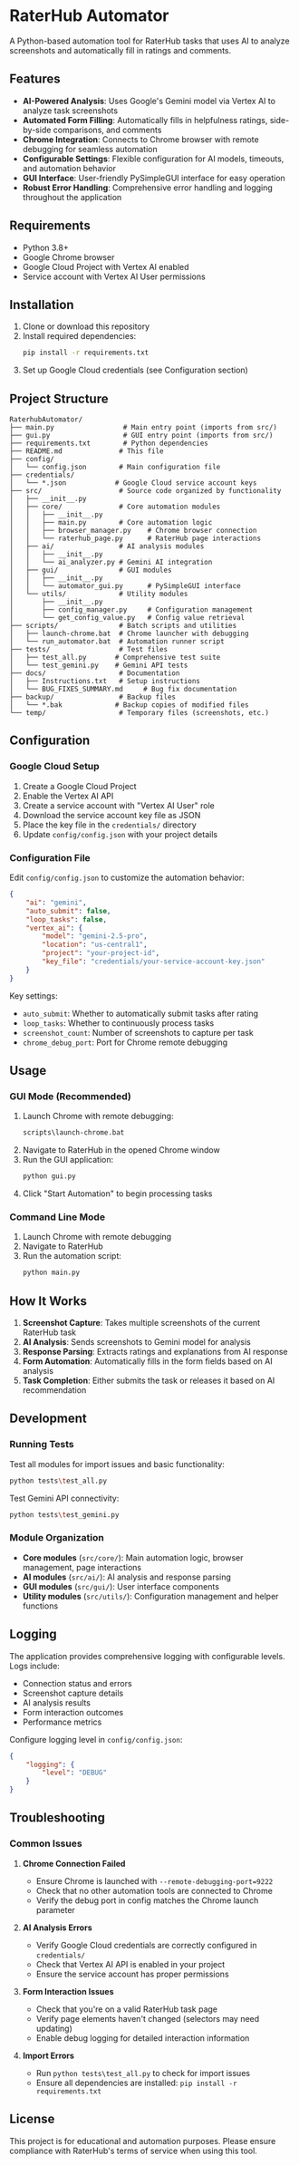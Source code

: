 # RaterHub Automator

A Python-based automation tool for RaterHub tasks that uses AI to analyze screenshots and automatically fill in ratings and comments.

## Features

- **AI-Powered Analysis**: Uses Google's Gemini model via Vertex AI to analyze task screenshots
- **Automated Form Filling**: Automatically fills in helpfulness ratings, side-by-side comparisons, and comments
- **Chrome Integration**: Connects to Chrome browser with remote debugging for seamless automation
- **Configurable Settings**: Flexible configuration for AI models, timeouts, and automation behavior
- **GUI Interface**: User-friendly PySimpleGUI interface for easy operation
- **Robust Error Handling**: Comprehensive error handling and logging throughout the application

## Requirements

- Python 3.8+
- Google Chrome browser
- Google Cloud Project with Vertex AI enabled
- Service account with Vertex AI User permissions

## Installation

1. Clone or download this repository
2. Install required dependencies:
   ```bash
   pip install -r requirements.txt
   ```
3. Set up Google Cloud credentials (see Configuration section)

## Project Structure

```
RaterhubAutomator/
├── main.py                 # Main entry point (imports from src/)
├── gui.py                  # GUI entry point (imports from src/)
├── requirements.txt        # Python dependencies
├── README.md              # This file
├── config/
│   └── config.json        # Main configuration file
├── credentials/
│   └── *.json            # Google Cloud service account keys
├── src/                   # Source code organized by functionality
│   ├── __init__.py
│   ├── core/              # Core automation modules
│   │   ├── __init__.py
│   │   ├── main.py        # Core automation logic
│   │   ├── browser_manager.py    # Chrome browser connection
│   │   └── raterhub_page.py      # RaterHub page interactions
│   ├── ai/                # AI analysis modules
│   │   ├── __init__.py
│   │   └── ai_analyzer.py # Gemini AI integration
│   ├── gui/               # GUI modules
│   │   ├── __init__.py
│   │   └── automator_gui.py      # PySimpleGUI interface
│   └── utils/             # Utility modules
│       ├── __init__.py
│       ├── config_manager.py     # Configuration management
│       └── get_config_value.py   # Config value retrieval
├── scripts/               # Batch scripts and utilities
│   ├── launch-chrome.bat  # Chrome launcher with debugging
│   └── run_automator.bat  # Automation runner script
├── tests/                 # Test files
│   ├── test_all.py       # Comprehensive test suite
│   └── test_gemini.py    # Gemini API tests
├── docs/                  # Documentation
│   ├── Instructions.txt   # Setup instructions
│   └── BUG_FIXES_SUMMARY.md     # Bug fix documentation
├── backup/                # Backup files
│   └── *.bak             # Backup copies of modified files
└── temp/                  # Temporary files (screenshots, etc.)
```

## Configuration

### Google Cloud Setup

1. Create a Google Cloud Project
2. Enable the Vertex AI API
3. Create a service account with "Vertex AI User" role
4. Download the service account key file as JSON
5. Place the key file in the `credentials/` directory
6. Update `config/config.json` with your project details

### Configuration File

Edit `config/config.json` to customize the automation behavior:

```json
{
    "ai": "gemini",
    "auto_submit": false,
    "loop_tasks": false,
    "vertex_ai": {
        "model": "gemini-2.5-pro",
        "location": "us-central1", 
        "project": "your-project-id",
        "key_file": "credentials/your-service-account-key.json"
    }
}
```

Key settings:
- `auto_submit`: Whether to automatically submit tasks after rating
- `loop_tasks`: Whether to continuously process tasks
- `screenshot_count`: Number of screenshots to capture per task
- `chrome_debug_port`: Port for Chrome remote debugging

## Usage

### GUI Mode (Recommended)

1. Launch Chrome with remote debugging:
   ```bash
   scripts\launch-chrome.bat
   ```
2. Navigate to RaterHub in the opened Chrome window
3. Run the GUI application:
   ```bash
   python gui.py
   ```
4. Click "Start Automation" to begin processing tasks

### Command Line Mode

1. Launch Chrome with remote debugging
2. Navigate to RaterHub
3. Run the automation script:
   ```bash
   python main.py
   ```

## How It Works

1. **Screenshot Capture**: Takes multiple screenshots of the current RaterHub task
2. **AI Analysis**: Sends screenshots to Gemini model for analysis
3. **Response Parsing**: Extracts ratings and explanations from AI response
4. **Form Automation**: Automatically fills in the form fields based on AI analysis
5. **Task Completion**: Either submits the task or releases it based on AI recommendation

## Development

### Running Tests

Test all modules for import issues and basic functionality:
```bash
python tests\test_all.py
```

Test Gemini API connectivity:
```bash
python tests\test_gemini.py
```

### Module Organization

- **Core modules** (`src/core/`): Main automation logic, browser management, page interactions
- **AI modules** (`src/ai/`): AI analysis and response parsing
- **GUI modules** (`src/gui/`): User interface components
- **Utility modules** (`src/utils/`): Configuration management and helper functions

## Logging

The application provides comprehensive logging with configurable levels. Logs include:
- Connection status and errors
- Screenshot capture details
- AI analysis results
- Form interaction outcomes
- Performance metrics

Configure logging level in `config/config.json`:
```json
{
    "logging": {
        "level": "DEBUG"
    }
}
```

## Troubleshooting

### Common Issues

1. **Chrome Connection Failed**
   - Ensure Chrome is launched with `--remote-debugging-port=9222`
   - Check that no other automation tools are connected to Chrome
   - Verify the debug port in config matches the Chrome launch parameter

2. **AI Analysis Errors**
   - Verify Google Cloud credentials are correctly configured in `credentials/`
   - Check that Vertex AI API is enabled in your project
   - Ensure the service account has proper permissions

3. **Form Interaction Issues**
   - Check that you're on a valid RaterHub task page
   - Verify page elements haven't changed (selectors may need updating)
   - Enable debug logging for detailed interaction information

4. **Import Errors**
   - Run `python tests\test_all.py` to check for import issues
   - Ensure all dependencies are installed: `pip install -r requirements.txt`

## License

This project is for educational and automation purposes. Please ensure compliance with RaterHub's terms of service when using this tool.